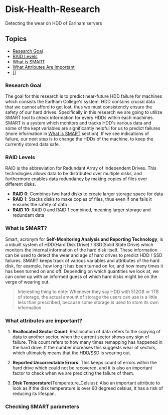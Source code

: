 # Disk-Health-Research
Detecting the wear on HDD of Earlham servers 

## Topics

- [Research Goal](#research-goal)
- [RAID Levels](#raid-levels)
- [What is SMART](#what-is-smart)
- [What Attributes Are Important](#what-attributes-are-important)
- []

### Research Goal

The goal for this research is to predict near-future HDD failure for machines which consists the Earlham College's system. HDD contains crucial data that we cannot afford to get lost, thus we must consistencly ensure the safety of our hard drives. Specifically in this research we are going to utilize SMART tool to check information for every HDDs within each machines. SMART is a system which monitors and tracks HDD's various data and some of the kept variables are significantly helpful for us to predict failures (more information in [What is SMART](#what-is-smart) section). If we see indications of failure, our next step is to change the HDDs of the machine, to keep the currently stored data safe. 

### RAID Levels

RAID is the abbreviation for Redundant Array of Independent Drives. This technologies allows data to be distributed over multiple disks, and furthermore enables data redundancy by making copies of files over different disks. 

* **RAID 0**: Combines two hard disks to create larger storage space for data 
* **RAID 1**: Stacks disks to make copies of files, thus even if one fails it ensures the safety of data 
* **RAID 10**: RAID 0 and RAID 1 combined, meaning larger storage and redundant data

### What is SMART?

Smart, acronym for **Self-Monitoring Analysis and Reporting Technology**, is a inbuilt system of HDD(Hard Disk Drive) / SSD(Solid State Drive) which monitors the internal information of the hard disk itself. These information can be used to detect the wear and age of hard drives to predict HDD / SSD failures. SMART keeps track of various variables and attributes of the hard disk, for example, how long it has been turned on for, and how many times it has been turned on and off. Depending on which quantities we look at, we can come up with an informed guess of which hard disks might be on the verge of wearing out. 

> Interesting thing to note: Whenever they say HDD with 512GB or 1TB of storage, the actual amount of storage the users can use is a little less than prescribed, because some storage is used to store its own information.


### What attributes are important?

1. **Reallocated Sector Count**: Reallocation of data refers to the copying of data to another sector, when the current sector shows any sign of failure. This count refers to how many times remapping has happened in the hard drive. If the number increases this suggests wear of sectors, which ultimately means that the HDD/SSD is wearing out. 

2. **Reported Uncorrectable Errors**: This keeps count of errors within the hard drive which could not be recovered, and it is also an important factor to check when we are predicting the failure of them. 

3. **Disk Temperature**(Temperature_Celsius): Also an important attribute to look as if the disk temperature is over 60 degreed celsius, it has a risk of reducing its lifespan. 


### Checking SMART parameters



